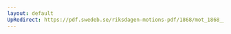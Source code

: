 ```yaml
---
layout: default
UpRedirect: https://pdf.swedeb.se/riksdagen-motions-pdf/1868/mot_1868__ak__00268.pdf
---
```


